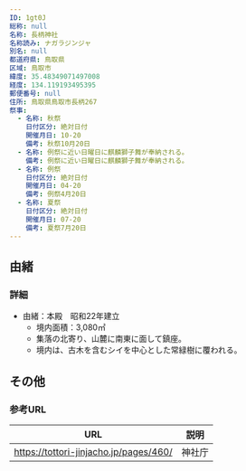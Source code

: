 ```yaml
---
ID: 1gt0J
総称: null
名称: 長柄神社
名称読み: ナガラジンジャ
別名: null
都道府県: 鳥取県
区域: 鳥取市
緯度: 35.48349071497008
経度: 134.119193495395
郵便番号: null
住所: 鳥取県鳥取市長柄267
祭事:
  - 名称: 秋祭
    日付区分: 絶対日付
    開催月日: 10-20
    備考: 秋祭10月20日
  - 名称: 例祭に近い日曜日に麒麟獅子舞が奉納される。
    備考: 例祭に近い日曜日に麒麟獅子舞が奉納される。
  - 名称: 例祭
    日付区分: 絶対日付
    開催月日: 04-20
    備考: 例祭4月20日
  - 名称: 夏祭
    日付区分: 絶対日付
    開催月日: 07-20
    備考: 夏祭7月20日
---
```


## 由緒

### 詳細

- 由緒：本殿　昭和22年建立
  - 境内面積：3,080㎡
  - 集落の北寄り、山麓に南東に面して鎮座。
  - 境内は、古木を含むシイを中心とした常緑樹に覆われる。

## その他

### 参考URL

| URL                                    | 説明   |
| -------------------------------------- | ------ |
| https://tottori-jinjacho.jp/pages/460/ | 神社庁 |
